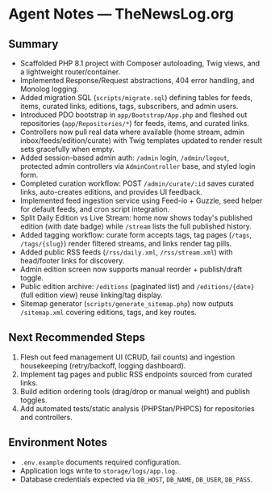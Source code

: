 # Agent Notes — TheNewsLog.org

## Summary

- Scaffolded PHP 8.1 project with Composer autoloading, Twig views, and a lightweight router/container.
- Implemented Response/Request abstractions, 404 error handling, and Monolog logging.
- Added migration SQL (`scripts/migrate.sql`) defining tables for feeds, items, curated links, editions, tags, subscribers, and admin users.
- Introduced PDO bootstrap in `app/Bootstrap/App.php` and fleshed out repositories (`app/Repositories/*`) for feeds, items, and curated links.
- Controllers now pull real data where available (home stream, admin inbox/feeds/edition/curate) with Twig templates updated to render result sets gracefully when empty.
- Added session-based admin auth: `/admin` login, `/admin/logout`, protected admin controllers via `AdminController` base, and styled login form.
- Completed curation workflow: POST `/admin/curate/:id` saves curated links, auto-creates editions, and provides UI feedback.
- Implemented feed ingestion service using Feed-io + Guzzle, seed helper for default feeds, and cron script integration.
- Split Daily Edition vs Live Stream: home now shows today's published edition (with date badge) while `/stream` lists the full published history.
- Added tagging workflow: curate form accepts tags, tag pages (`/tags`, `/tags/{slug}`) render filtered streams, and links render tag pills.
- Added public RSS feeds (`/rss/daily.xml`, `/rss/stream.xml`) with head/footer links for discovery.
- Admin edition screen now supports manual reorder + publish/draft toggle.
- Public edition archive: `/editions` (paginated list) and `/editions/{date}` (full edition view) reuse linking/tag display.
- Sitemap generator (`scripts/generate_sitemap.php`) now outputs `/sitemap.xml` covering editions, tags, and key routes.

## Next Recommended Steps

1. Flesh out feed management UI (CRUD, fail counts) and ingestion housekeeping (retry/backoff, logging dashboard).
2. Implement tag pages and public RSS endpoints sourced from curated links.
3. Build edition ordering tools (drag/drop or manual weight) and publish toggles.
4. Add automated tests/static analysis (PHPStan/PHPCS) for repositories and controllers.

## Environment Notes

- `.env.example` documents required configuration.
- Application logs write to `storage/logs/app.log`.
- Database credentials expected via `DB_HOST`, `DB_NAME`, `DB_USER`, `DB_PASS`.
